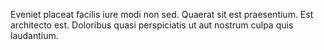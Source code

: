 Eveniet placeat facilis iure modi non sed.
Quaerat sit est praesentium.
Est architecto est.
Doloribus quasi perspiciatis ut aut nostrum culpa quis laudantium.